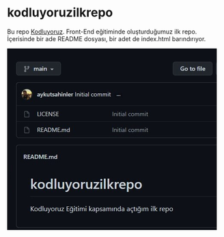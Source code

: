 # kodluyoruzilkrepo
Bu repo [Kodluyoruz](https://www.kodluyoruz.org/). Front-End eğitiminde oluşturduğumuz ilk repo. İçerisinde bir ade README dosyası, bir adet de index.html barındırıyor.

![ornek resim](/image.jpg)